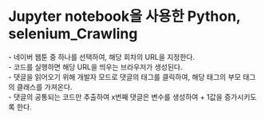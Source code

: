 <h1>Jupyter notebook을 사용한 Python, selenium_Crawling</h1>
- 네이버 웹툰 중 하나를 선택하여, 해당 회차의 URL을 지정한다. <br/>
- 코드를 실행하면 해당 URL을 띄우는 브라우저가 생성된다. <br/>
- 댓글을 읽어오기 위해 개발자 모드로 댓글의 태그를 클릭하여, 해당 태그의 부모 태그의 클래스를 가져온다. <br/>
- 댓글의 공통되는 코드만 추출하여 x번째 댓글은 변수를 생성하여 + 1값을 증가시키도록 한다. <br/>
